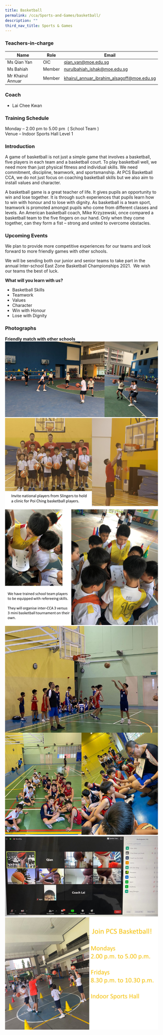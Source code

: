 ```yaml
---
title: Basketball
permalink: /cca/Sports-and-Games/basketball/
description: ""
third_nav_title: Sports & Games
---
```

### Teachers-in-charge

| Name | Role | Email |
| -------- | -------- | -------- |
| Ms Qian Yan     | OIC     | qian_yan@moe.edu.sg     |
| Ms Bahiah      | Member     | nurulbahiah_ishak@moe.edu.sg     |
| Mr Khairul Annuar     | Member    | khairul_annuar_ibrahim_alsagoff@moe.edu.sg     |


### Coach
* Lai Chee Kwan

### Training Schedule


Monday – 2.00 pm to 5.00 pm&nbsp; ( School Team ) <br>
Venue – Indoor Sports Hall Level 1

### Introduction


A game of basketball is not just a simple game that involves a basketball, five players in each team and a basketball court. To play basketball well, we need more than just physical fitness and individual skills. We need commitment, discipline, teamwork, and sportsmanship. At PCS Basketball CCA, we do not just focus on coaching basketball skills but we also aim to install values and character.

A basketball game is a great teacher of life. It gives pupils an opportunity to win and lose together. It is through such experiences that pupils learn how to win with honour and to lose with dignity. As basketball is a team sport, teamwork is promoted amongst pupils who come from different classes and levels. An American basketball coach, Mike Krzyzewski, once compared a basketball team to the five fingers on our hand. Only when they come together, can they form a fist – strong and united to overcome obstacles.

### Upcoming Events

We plan to provide more competitive experiences for our teams and look forward to more friendly games with other schools.

We will be sending both our junior and senior teams to take part in the annual Inter-school East Zone Basketball Championships 2021.&nbsp; We wish our teams the best of luck.

**What will you learn with us?**

*   Basketball Skills
*   Teamwork
*   Values
*   Character
*   Win with Honour
*   Lose with Dignity

### Photographs

**Friendly match with other schools**
![](/images/basketball01.jpg)
![](/images/basketball02.jpg)
![](/images/basketball03.jpg)
![](/images/basketball05.jpg)
![](/images/basketball06.jpg)
![](/images/basketball04.jpg)